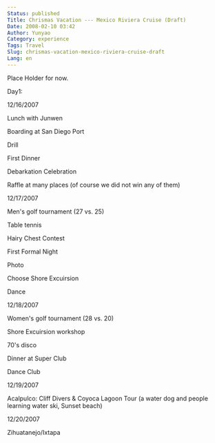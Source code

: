 ```yaml
---
Status: published
Title: Chrismas Vacation --- Mexico Riviera Cruise (Draft)
Date: 2008-02-10 03:42
Author: Yunyao
Category: experience
Tags: Travel
Slug: chrismas-vacation-mexico-riviera-cruise-draft
Lang: en
---
```


Place Holder for now.

Day1:

12/16/2007

Lunch with Junwen

Boarding at San Diego Port

Drill

First Dinner

Debarkation Celebration

Raffle at many places (of course we did not win any of them)

12/17/2007

Men's golf tournament (27 vs. 25)

Table tennis

Hairy Chest Contest

First Formal Night

Photo

Choose Shore Excuirsion

Dance

12/18/2007

Women's golf tournament (28 vs. 20)

Shore Excuirsion workshop

70's disco

Dinner at Super Club

Dance Club

12/19/2007

Acalpulco: Cliff Divers & Coyoca Lagoon Tour (a water dog and people learning water ski, Sunset beach)

12/20/2007

Zihuatanejo/Ixtapa

 

